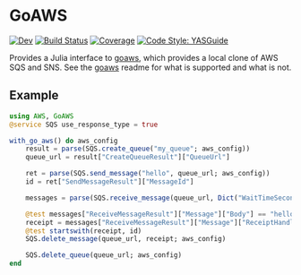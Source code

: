 # GoAWS

[![Dev](https://img.shields.io/badge/docs-dev-blue.svg)](https://beacon-biosignals.github.io/GoAWS.jl/dev/)
[![Build Status](https://github.com/beacon-biosignals/GoAWS.jl/actions/workflows/CI.yml/badge.svg?branch=main)](https://github.com/beacon-biosignals/GoAWS.jl/actions/workflows/CI.yml?query=branch%3Amain)
[![Coverage](https://codecov.io/gh/beacon-biosignals/GoAWS.jl/graph/badge.svg?token=JWPK2WF4R6)](https://codecov.io/gh/beacon-biosignals/GoAWS.jl)
[![Code Style: YASGuide](https://img.shields.io/badge/code%20style-yas-violet.svg)](https://github.com/jrevels/YASGuide)

Provides a Julia interface to [goaws](https://github.com/Admiral-Piett/goaws), which provides a local clone of AWS SQS and SNS.
See the [goaws](https://github.com/Admiral-Piett/goaws) readme for what is supported and what is not.

## Example

```julia
using AWS, GoAWS
@service SQS use_response_type = true

with_go_aws() do aws_config
    result = parse(SQS.create_queue("my_queue"; aws_config))
    queue_url = result["CreateQueueResult"]["QueueUrl"]

    ret = parse(SQS.send_message("hello", queue_url; aws_config))
    id = ret["SendMessageResult"]["MessageId"]

    messages = parse(SQS.receive_message(queue_url, Dict("WaitTimeSeconds" => 1); aws_config))

    @test messages["ReceiveMessageResult"]["Message"]["Body"] == "hello"
    receipt = messages["ReceiveMessageResult"]["Message"]["ReceiptHandle"]
    @test startswith(receipt, id)
    SQS.delete_message(queue_url, receipt; aws_config)

    SQS.delete_queue(queue_url; aws_config)
end
```
